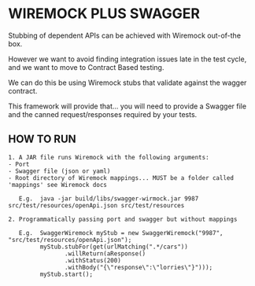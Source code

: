 
# WIREMOCK PLUS SWAGGER

Stubbing of dependent APIs can be achieved with Wiremock out-of-the box.

However we want to avoid finding integration issues late in the test cycle, and we want to move to Contract Based testing.

We can do this be using Wiremock stubs that validate against the wagger contract. 

This framework will provide that... you will need to provide a Swagger file and the canned request/responses required by your tests.

## HOW TO RUN


```
1. A JAR file runs Wiremock with the following arguments:
- Port
- Swagger file (json or yaml)
- Root directory of Wiremock mappings... MUST be a folder called 'mappings' see Wiremock docs

   E.g.  java -jar build/libs/swagger-wirmock.jar 9987 src/test/resources/openApi.json src/test/resources

2. Programmatically passing port and swagger but without mappings

   E.g.  SwaggerWiremock myStub = new SwaggerWiremock("9987", "src/test/resources/openApi.json");
         myStub.stubFor(get(urlMatching(".*/cars"))
                .willReturn(aResponse()
                .withStatus(200)
                .withBody("{\"response\":\"lorries\"}")));
         myStub.start();
     
```




